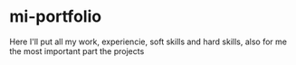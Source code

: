 # mi-portfolio
Here I'll put all my work, experiencie, soft skills and hard skills, also for me the most important part the projects
